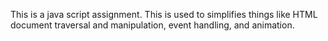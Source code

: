 This is a java script assignment. This is used to simplifies things like HTML document traversal and manipulation, event handling, and animation. 
